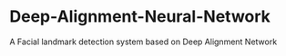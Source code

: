 # Deep-Alignment-Neural-Network
A Facial landmark detection system based on  Deep Alignment Network
